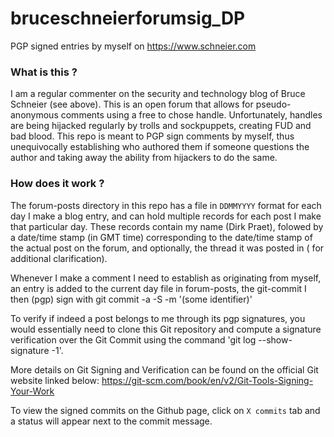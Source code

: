 # bruceschneierforumsig_DP
PGP signed entries by myself on https://www.schneier.com

### What is this ?
I am a regular commenter on the security and technology blog of Bruce Schneier (see above).
This is an open forum that allows for pseudo-anonymous comments using a free to chose handle.
Unfortunately, handles are being hijacked regularly by trolls and sockpuppets, creating FUD and
bad blood. This repo is meant to PGP sign comments by myself, thus unequivocally establishing who
authored them if someone questions the author and taking away the ability from hijackers to do
the same.
  
### How does it work ?

The forum-posts directory in this repo has a file in `DDMMYYYY` format for each day I make a blog
entry, and can hold multiple records for each post I make that particular day. These records 
contain my name (Dirk Praet), folowed by a date/time stamp (in GMT time) corresponding to the
date/time stamp of the actual post on the forum, and optionally, the thread it was posted in (
for additional clarification).

Whenever I make a comment I need to establish as originating from myself, an entry is added to the
current day file in forum-posts, the git-commit I then (pgp) sign with
git commit -a -S -m '(some identifier)'

To verify if indeed a post belongs to me through its pgp signatures, you would essentially
need to clone this Git repository and compute a signature verification over the Git Commit
using the command 'git log --show-signature -1'.

More details on Git Signing and Verification can be found on the official Git website linked below:
https://git-scm.com/book/en/v2/Git-Tools-Signing-Your-Work

To view the signed commits on the Github page, click on `X commits` tab and a status will appear next to the commit message.
